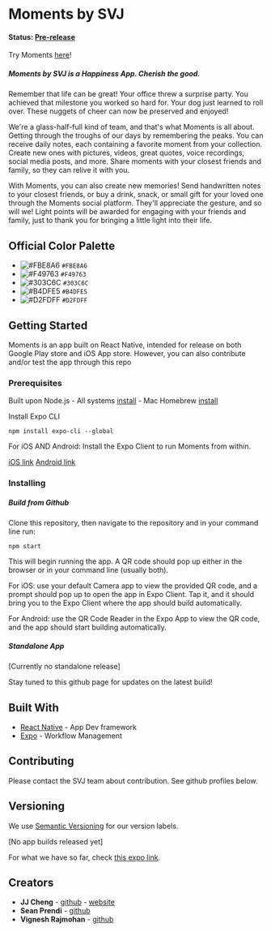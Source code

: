 # Moments by SVJ

#### Status: [Pre-release](https://expo.io/@jchengjr77/moments-app)

Try Moments [here](https://expo.io/@jchengjr77/moments-app)!

##### Moments by SVJ is a Happiness App. Cherish the good.

Remember that life can be great! Your office threw a surprise party. You achieved that milestone you worked so hard for. Your dog just learned to roll over. These nuggets of cheer can now be preserved and enjoyed!

We're a glass-half-full kind of team, and that's what Moments is all about. Getting through the troughs of our days by remembering the peaks. You can receive daily notes, each containing a favorite moment from your collection. Create new ones with pictures, videos, great quotes, voice recordings, social media posts, and more. Share moments with your closest friends and family, so they can relive it with you.

With Moments, you can also create new memories! Send handwritten notes to your closest friends, or buy a drink, snack, or small gift for your loved one through the Moments social platform. They'll appreciate the gesture, and so will we! Light points will be awarded for engaging with your friends and family, just to thank you for bringing a little light into their life.

## Official Color Palette

- ![#FBE8A6](https://placehold.it/15/FBE8A6/000000?text=+) `#FBE8A6`
- ![#F49763](https://placehold.it/15/F49763/000000?text=+) `#F49763`
- ![#303C6C](https://placehold.it/15/303C6C/000000?text=+) `#303C6C`
- ![#B4DFE5](https://placehold.it/15/B4DFE5/000000?text=+) `#B4DFE5`
- ![#D2FDFF](https://placehold.it/15/D2FDFF/000000?text=+) `#D2FDFF`

## Getting Started

Moments is an app built on React Native, intended for release on both Google Play store and iOS App store. However, you can also contribute and/or test the app through this repo

### Prerequisites

Built upon Node.js - All systems [install](https://nodejs.org/en/download/) - Mac Homebrew [install](https://changelog.com/posts/install-node-js-with-homebrew-on-os-x)

Install Expo CLI

```
npm install expo-cli --global
```

For iOS AND Android: Install the Expo Client to run Moments from within.

[iOS link](https://apps.apple.com/us/app/expo-client/id982107779)
[Android link](https://play.google.com/store/apps/details?id=host.exp.exponent&hl=en)

### Installing

##### Build from Github

Clone this repository, then navigate to the repository and in your command line run:

```
npm start
```

This will begin running the app. A QR code should pop up either in the browser or in your command line (usually both).

For iOS: use your default Camera app to view the provided QR code, and a prompt should pop up to open the app in Expo Client. Tap it, and it should bring you to the Expo Client where the app should build automatically.

For Android: use the QR Code Reader in the Expo App to view the QR code, and the app should start building automatically.

##### Standalone App

[Currently no standalone release]

Stay tuned to this github page for updates on the latest build!

## Built With

- [React Native](https://facebook.github.io/react-native/) - App Dev framework
- [Expo](https://expo.io/) - Workflow Management

## Contributing

Please contact the SVJ team about contribution. See github profiles below.

## Versioning

We use [Semantic Versioning](http://semver.org/) for our version labels.

[No app builds released yet]

For what we have so far, check [this expo link](https://exp.host/@jchengjr77/moments-app).

## Creators

- **JJ Cheng** - [github](https://github.com/jchengjr77) - [website](https://jjcheng.me)
- **Sean Prendi** - [github](https://github.com/SeanPrendi)
- **Vignesh Rajmohan** - [github](https://github.com/vigneshrajmohan)
